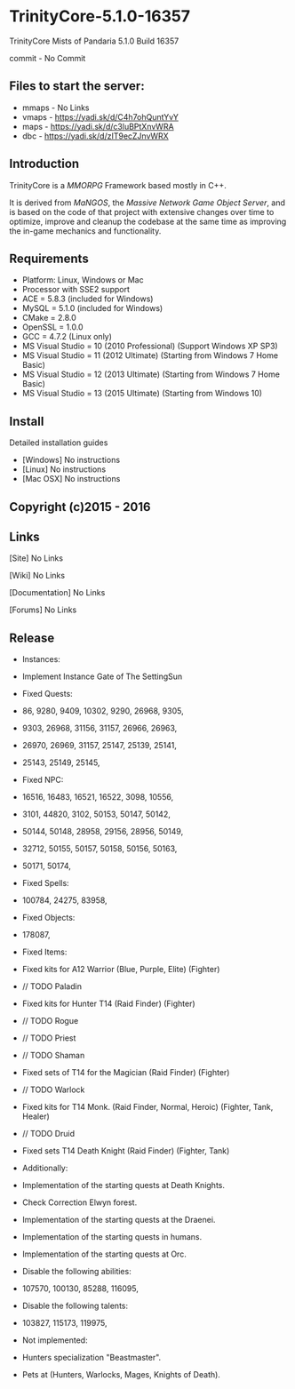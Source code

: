 TrinityCore-5.1.0-16357
=====================

TrinityCore Mists of Pandaria 5.1.0 Build 16357

commit - No Commit


## Files to start the server:

+ mmaps - No Links
+ vmaps - https://yadi.sk/d/C4h7ohQuntYvY
+ maps - https://yadi.sk/d/c3luBPtXnvWRA
+ dbc - https://yadi.sk/d/zIT9ecZJnvWRX


## Introduction

TrinityCore is a *MMORPG* Framework based mostly in C++.

It is derived from *MaNGOS*, the *Massive Network Game Object Server*, and is
based on the code of that project with extensive changes over time to optimize,
improve and cleanup the codebase at the same time as improving the in-game
mechanics and functionality.


## Requirements

+ Platform: Linux, Windows or Mac
+ Processor with SSE2 support
+ ACE = 5.8.3 (included for Windows)
+ MySQL = 5.1.0 (included for Windows)
+ CMake = 2.8.0
+ OpenSSL = 1.0.0
+ GCC = 4.7.2 (Linux only)
+ MS Visual Studio = 10 (2010 Professional) (Support Windows XP SP3)
+ MS Visual Studio = 11 (2012 Ultimate) (Starting from Windows 7 Home Basic)
+ MS Visual Studio = 12 (2013 Ultimate) (Starting from Windows 7 Home Basic)
+ MS Visual Studio = 13 (2015 Ultimate) (Starting from Windows 10)

## Install

Detailed installation guides
+ [Windows] No instructions
+ [Linux] No instructions
+ [Mac OSX] No instructions


## Copyright (c)2015 - 2016


## Links

[Site] No Links

[Wiki] No Links

[Documentation] No Links

[Forums] No Links

## Release

+ Instances:
+ Implement Instance Gate of The SettingSun

+ Fixed Quests:
+ 86, 9280, 9409, 10302, 9290, 26968, 9305,
+ 9303, 26968, 31156, 31157, 26966, 26963,
+ 26970, 26969, 31157, 25147, 25139, 25141,
+ 25143, 25149, 25145,

+ Fixed NPC:
+ 16516, 16483, 16521, 16522, 3098, 10556,
+ 3101, 44820, 3102, 50153, 50147, 50142,
+ 50144, 50148, 28958, 29156, 28956, 50149,
+ 32712, 50155, 50157, 50158, 50156, 50163,
+ 50171, 50174,

+ Fixed Spells:
+ 100784, 24275, 83958,

+ Fixed Objects:
+ 178087,

+ Fixed Items:
+ Fixed kits for A12 Warrior (Blue, Purple, Elite) (Fighter)
+ // TODO Paladin
+ Fixed kits for Hunter T14 (Raid Finder) (Fighter)
+ // TODO Rogue
+ // TODO Priest
+ // TODO Shaman
+ Fixed sets of T14 for the Magician (Raid Finder) (Fighter)
+ // TODO Warlock
+ Fixed kits for T14 Monk. (Raid Finder, Normal, Heroic) (Fighter, Tank, Healer)
+ // TODO Druid
+ Fixed sets T14 Death Knight (Raid Finder) (Fighter, Tank)

+ Additionally:
+ Implementation of the starting quests at Death Knights.
+ Check Correction Elwyn forest.
+ Implementation of the starting quests at the Draenei.
+ Implementation of the starting quests in humans.
+ Implementation of the starting quests at Orc.

+ Disable the following abilities:
+ 107570, 100130, 85288, 116095,

+ Disable the following talents:
+ 103827, 115173, 119975,

+ Not implemented:
+ Hunters specialization "Beastmaster".
+ Pets at (Hunters, Warlocks, Mages, Knights of Death).